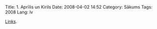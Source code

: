 Title: 1. Aprīlis un Kirils
Date: 2008-04-02 14:52
Category: Sākums
Tags: 2008
Lang: lv

[Links](http://krabjiem.lv/lv/video/2892_kirils_pastaiga_uz_krieviju/).
